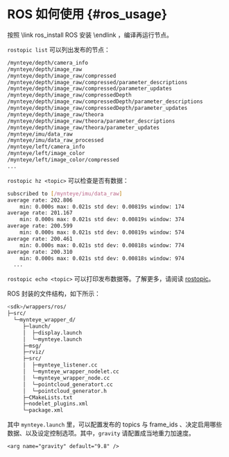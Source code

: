 # ROS 如何使用 {#ros_usage}

按照 \link ros_install ROS 安装 \endlink ，编译再运行节点。

`rostopic list` 可以列出发布的节点：

```bash
/mynteye/depth/camera_info
/mynteye/depth/image_raw
/mynteye/depth/image_raw/compressed
/mynteye/depth/image_raw/compressed/parameter_descriptions
/mynteye/depth/image_raw/compressed/parameter_updates
/mynteye/depth/image_raw/compressedDepth
/mynteye/depth/image_raw/compressedDepth/parameter_descriptions
/mynteye/depth/image_raw/compressedDepth/parameter_updates
/mynteye/depth/image_raw/theora
/mynteye/depth/image_raw/theora/parameter_descriptions
/mynteye/depth/image_raw/theora/parameter_updates
/mynteye/imu/data_raw
/mynteye/imu/data_raw_processed
/mynteye/left/camera_info
/mynteye/left/image_color
/mynteye/left/image_color/compressed
...
```

`rostopic hz <topic>` 可以检查是否有数据：

```bash
subscribed to [/mynteye/imu/data_raw]
average rate: 202.806
	min: 0.000s max: 0.021s std dev: 0.00819s window: 174
average rate: 201.167
	min: 0.000s max: 0.021s std dev: 0.00819s window: 374
average rate: 200.599
	min: 0.000s max: 0.021s std dev: 0.00819s window: 574
average rate: 200.461
	min: 0.000s max: 0.021s std dev: 0.00818s window: 774
average rate: 200.310
	min: 0.000s max: 0.021s std dev: 0.00818s window: 974
  ...
```

`rostopic echo <topic>` 可以打印发布数据等。了解更多，请阅读 [rostopic](http://wiki.ros.org/rostopic)。

ROS 封装的文件结构，如下所示：

```bash
<sdk>/wrappers/ros/
├─src/
  └─mynteye_wrapper_d/
     ├─launch/
     │  ├─display.launch
     │  └─mynteye.launch
     ├─msg/
     ├─rviz/
     ├─src/
     │  ├─mynteye_listener.cc
     │  └─mynteye_wrapper_nodelet.cc
     │  └─mynteye_wrapper_node.cc
     │  └─pointcloud_generatort.cc
     │  └─pointcloud_generator.h
     ├─CMakeLists.txt
     ├─nodelet_plugins.xml
     └─package.xml
```

其中 `mynteye.launch` 里，可以配置发布的 topics 与 frame_ids 、决定启用哪些数据、以及设定控制选项。其中，`gravity` 请配置成当地重力加速度。

```
<arg name="gravity" default="9.8" />
```